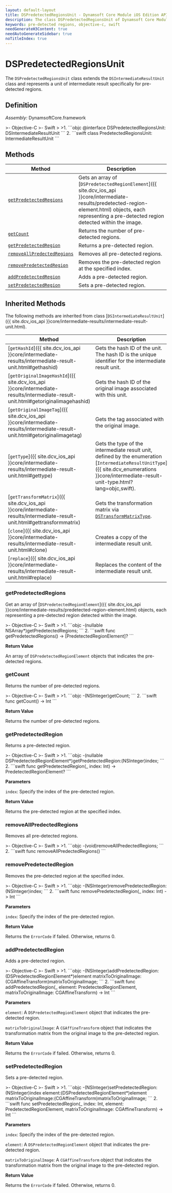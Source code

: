 ```yaml
---
layout: default-layout
title: DSPredetectedRegionsUnit - Dynamsoft Core Module iOS Edition API Reference
description: The class DSPredetectedRegionsUnit of Dynamsoft Core Module represents a unit that contains a collection of pre-detected regions.
keywords: pre-detected regions, objective-c, swift
needGenerateH3Content: true
needAutoGenerateSidebar: true
noTitleIndex: true
---
```


# DSPredetectedRegionsUnit

The `DSPredetectedRegionsUnit` class extends the `DSIntermediateResultUnit` class and represents a unit of intermediate result specifically for pre-detected regions.

## Definition

*Assembly:* DynamsoftCore.framework

<div class="sample-code-prefix"></div>
>- Objective-C
>- Swift
>
>1. 
```objc
@interface DSPredetectedRegionsUnit: DSIntermediateResultUnit
```
2. 
```swift
class PredetectedRegionsUnit: IntermediateResultUnit
```

## Methods

| Method | Description |
|------- |-------------|
| [`getPredetectedRegions`](#getpredetectedregions) | Gets an array of [`DSPredetectedRegionElement`]({{ site.dcv_ios_api }}core/intermediate-results/predetected-region-element.html) objects, each representing a pre-detected region detected within the image. |
| [`getCount`](#getcount) | Returns the number of pre-detected regions. |
| [`getPredetectedRegion`](#getpredetectedregion) | Returns a pre-detected region. |
| [`removeAllPredectedRegions`](#removeallpredectedregions) | Removes all pre-detected regions. |
| [`removePredetectedRegion`](#removepredetectedregion) | Removes the pre-detected region at the specified index. |
| [`addPredetectedRegion`](#addpredetectedregion) | Adds a pre-detected region. |
| [`setPredetectedRegion`](#setpredetectedregion) | Sets a pre-detected region. |

## Inherited Methods

The following methods are inherited from class [`DSIntermediateResultUnit`]({{ site.dcv_ios_api }}core/intermediate-results/intermediate-result-unit.html).

| Method | Description |
|------- |-------------|
| [`getHashId`]({{ site.dcv_ios_api }}core/intermediate-results/intermediate-result-unit.html#gethashid) | Gets the hash ID of the unit. The hash ID is the unique identifier for the intermediate result unit. |
| [`getOriginalImageHashId`]({{ site.dcv_ios_api }}core/intermediate-results/intermediate-result-unit.html#getoriginalimagehashid) | Gets the hash ID of the original image associated with this unit. |
| [`getOriginalImageTag`]({{ site.dcv_ios_api }}core/intermediate-results/intermediate-result-unit.html#getoriginalimagetag) | Gets the tag associated with the original image. |
| [`getType`]({{ site.dcv_ios_api }}core/intermediate-results/intermediate-result-unit.html#gettype) | Gets the type of the intermediate result unit, defined by the enumeration [`IntermediateResultUnitType`]({{ site.dcv_enumerations }}core/intermediate-result-unit-type.html?lang=objc,swift). |
| [`getTransformMatrix`]({{ site.dcv_ios_api }}core/intermediate-results/intermediate-result-unit.html#gettransformmatrix) | Gets the transformation matrix via [`DSTransformMatrixType`]({{site.dcv_enumerations}}/core/transform-matrix-type.html). |
| [`clone`]({{ site.dcv_ios_api }}core/intermediate-results/intermediate-result-unit.html#clone) | Creates a copy of the intermediate result unit. |
| [`replace`]({{ site.dcv_ios_api }}core/intermediate-results/intermediate-result-unit.html#replace) | Replaces the content of the intermediate result unit. |

### getPredetectedRegions

Get an array of [`DSPredetectedRegionElement`]({{ site.dcv_ios_api }}core/intermediate-results/predetected-region-element.html) objects, each representing a pre-detected region detected within the image.

<div class="sample-code-prefix"></div>
>- Objective-C
>- Swift
>
>1. 
```objc
-(nullable NSArray<DSPredetectedRegionElement*>*)getPredetectedRegions;
```
2. 
```swift
func getPredetectedRegions() -> [PredetectedRegionElement]?
```

**Return Value**

An array of `DSPredetectedRegionElement` objects that indicates the pre-detected regions.

### getCount

Returns the number of pre-detected regions.

<div class="sample-code-prefix"></div>
>- Objective-C
>- Swift
>
>1. 
```objc
-(NSInteger)getCount;
```
2. 
```swift
func getCount() -> Int
```

**Return Value**

Returns the number of pre-detected regions.

### getPredetectedRegion

Returns a pre-detected region.

<div class="sample-code-prefix"></div>
>- Objective-C
>- Swift
>
>1. 
```objc
-(nullable DSPredetectedRegionElement*)getPredetectedRegion:(NSInteger)index;
```
2. 
```swift
func getPredetectedRegion(_ index: Int) -> PredetectedRegionElement?
```

**Parameters**

`index`: Specify the index of the pre-detected region.

**Return Value**

Returns the pre-detected region at the specified index.

### removeAllPredectedRegions

Removes all pre-detected regions.

<div class="sample-code-prefix"></div>
>- Objective-C
>- Swift
>
>1. 
```objc
-(void)removeAllPredectedRegions;
```
2. 
```swift
func removeAllPredectedRegions()
```

### removePredetectedRegion

Removes the pre-detected region at the specified index.

<div class="sample-code-prefix"></div>
>- Objective-C
>- Swift
>
>1. 
```objc
-(NSInteger)removePredetectedRegion:(NSInteger)index;
```
2. 
```swift
func removePredetectedRegion(_ index: Int) -> Int
```

**Parameters**

`index`: Specify the index of the pre-detected region.

**Return Value**

Returns the `ErrorCode` if failed. Otherwise, returns 0.

### addPredetectedRegion

Adds a pre-detected region.

<div class="sample-code-prefix"></div>
>- Objective-C
>- Swift
>
>1. 
```objc
-(NSInteger)addPredetectedRegion:(DSPredetectedRegionElement*)element
           matrixToOriginalImage:(CGAffineTransform)matrixToOriginalImage;
```
2. 
```swift
func addPredetectedRegion(_ element: PredetectedRegionElement, matrixToOriginalImage: CGAffineTransform) -> Int
```

**Parameters**

`element`: A `DSPredetectedRegionElement` object that indicates the pre-detected region.

`matrixToOriginalImage`: A `CGAffineTransform` object that indicates the transformation matrix from the original image to the pre-detected region.

**Return Value**

Returns the `ErrorCode` if failed. Otherwise, returns 0.

### setPredetectedRegion

Sets a pre-detected region.

<div class="sample-code-prefix"></div>
>- Objective-C
>- Swift
>
>1. 
```objc
-(NSInteger)setPredetectedRegion:(NSInteger)index
                         element:(DSPredetectedRegionElement*)element
           matrixToOriginalImage:(CGAffineTransform)matrixToOriginalImage;
```
2. 
```swift
func setPredetectedRegion(_ index: Int, element: PredetectedRegionElement, matrixToOriginalImage: CGAffineTransform) -> Int
```

**Parameters**

`index`: Specify the index of the pre-detected region.

`element`: A `DSPredetectedRegionElement` object that indicates the pre-detected region.

`matrixToOriginalImage`: A `CGAffineTransform` object that indicates the transformation matrix from the original image to the pre-detected region.

**Return Value**

Returns the `ErrorCode` if failed. Otherwise, returns 0.
